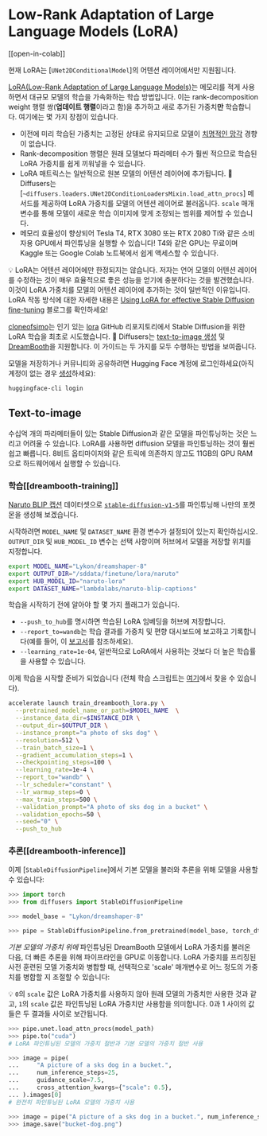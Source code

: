 <!--Copyright 2024 The HuggingFace Team. All rights reserved.

Licensed under the Apache License, Version 2.0 (the "License"); you may not use this file except in compliance with
the License. You may obtain a copy of the License at

http://www.apache.org/licenses/LICENSE-2.0

Unless required by applicable law or agreed to in writing, software distributed under the License is distributed on
an "AS IS" BASIS, WITHOUT WARRANTIES OR CONDITIONS OF ANY KIND, either express or implied. See the License for the
specific language governing permissions and limitations under the License.
-->

# Low-Rank Adaptation of Large Language Models (LoRA)

[[open-in-colab]]

<Tip warning={true}>

현재 LoRA는 [`UNet2DConditionalModel`]의 어텐션 레이어에서만 지원됩니다.

</Tip>

[LoRA(Low-Rank Adaptation of Large Language Models)](https://arxiv.org/abs/2106.09685)는 메모리를 적게 사용하면서 대규모 모델의 학습을 가속화하는 학습 방법입니다. 이는 rank-decomposition weight 행렬 쌍(**업데이트 행렬**이라고 함)을 추가하고 새로 추가된 가중치**만** 학습합니다. 여기에는 몇 가지 장점이 있습니다.

- 이전에 미리 학습된 가중치는 고정된 상태로 유지되므로 모델이 [치명적인 망각](https://www.pnas.org/doi/10.1073/pnas.1611835114) 경향이 없습니다.
- Rank-decomposition 행렬은 원래 모델보다 파라메터 수가 훨씬 적으므로 학습된 LoRA 가중치를 쉽게 끼워넣을 수 있습니다.
- LoRA 매트릭스는 일반적으로 원본 모델의 어텐션 레이어에 추가됩니다. 🧨 Diffusers는 [`~diffusers.loaders.UNet2DConditionLoadersMixin.load_attn_procs`] 메서드를 제공하여 LoRA 가중치를 모델의 어텐션 레이어로 불러옵니다. `scale` 매개변수를 통해 모델이 새로운 학습 이미지에 맞게 조정되는 범위를 제어할 수 있습니다.
- 메모리 효율성이 향상되어 Tesla T4, RTX 3080 또는 RTX 2080 Ti와 같은 소비자용 GPU에서 파인튜닝을 실행할 수 있습니다! T4와 같은 GPU는 무료이며 Kaggle 또는 Google Colab 노트북에서 쉽게 액세스할 수 있습니다.


<Tip>

💡 LoRA는 어텐션 레이어에만 한정되지는 않습니다. 저자는 언어 모델의 어텐션 레이어를 수정하는 것이 매우 효율적으로 죻은 성능을 얻기에 충분하다는 것을 발견했습니다. 이것이 LoRA 가중치를 모델의 어텐션 레이어에 추가하는 것이 일반적인 이유입니다. LoRA 작동 방식에 대한 자세한 내용은 [Using LoRA for effective Stable Diffusion fine-tuning](https://huggingface.co/blog/lora) 블로그를 확인하세요!

</Tip>

[cloneofsimo](https://github.com/cloneofsimo)는 인기 있는 [lora](https://github.com/cloneofsimo/lora) GitHub 리포지토리에서 Stable Diffusion을 위한 LoRA 학습을 최초로 시도했습니다. 🧨 Diffusers는 [text-to-image 생성](https://github.com/huggingface/diffusers/tree/main/examples/text_to_image#training-with-lora) 및 [DreamBooth](https://github.com/huggingface/diffusers/tree/main/examples/dreambooth#training-with-low-rank-adaptation-of-large-language-models-lora)을 지원합니다. 이 가이드는 두 가지를 모두 수행하는 방법을 보여줍니다.

모델을 저장하거나 커뮤니티와 공유하려면 Hugging Face 계정에 로그인하세요(아직 계정이 없는 경우 [생성](hf.co/join)하세요):

```bash
huggingface-cli login
```

## Text-to-image

수십억 개의 파라메터들이 있는 Stable Diffusion과 같은 모델을 파인튜닝하는 것은 느리고 어려울 수 있습니다. LoRA를 사용하면 diffusion 모델을 파인튜닝하는 것이 훨씬 쉽고 빠릅니다. 8비트 옵티마이저와 같은 트릭에 의존하지 않고도 11GB의 GPU RAM으로 하드웨어에서 실행할 수 있습니다.


### 학습[[dreambooth-training]]

[Naruto BLIP 캡션](https://huggingface.co/datasets/lambdalabs/naruto-blip-captions) 데이터셋으로 [`stable-diffusion-v1-5`](https://huggingface.co/Lykon/dreamshaper-8)를 파인튜닝해 나만의 포켓몬을 생성해 보겠습니다.

시작하려면 `MODEL_NAME` 및 `DATASET_NAME` 환경 변수가 설정되어 있는지 확인하십시오. `OUTPUT_DIR` 및 `HUB_MODEL_ID` 변수는 선택 사항이며 허브에서 모델을 저장할 위치를 지정합니다.

```bash
export MODEL_NAME="Lykon/dreamshaper-8"
export OUTPUT_DIR="/sddata/finetune/lora/naruto"
export HUB_MODEL_ID="naruto-lora"
export DATASET_NAME="lambdalabs/naruto-blip-captions"
```

학습을 시작하기 전에 알아야 할 몇 가지 플래그가 있습니다.

* `--push_to_hub`를 명시하면 학습된 LoRA 임베딩을 허브에 저장합니다.
* `--report_to=wandb`는 학습 결과를 가중치 및 편향 대시보드에 보고하고 기록합니다(예를 들어, 이 [보고서](https://wandb.ai/pcuenq/text2image-fine-tune/run/b4k1w0tn?workspace=user-pcuenq)를 참조하세요).
* `--learning_rate=1e-04`, 일반적으로 LoRA에서 사용하는 것보다 더 높은 학습률을 사용할 수 있습니다.

이제 학습을 시작할 준비가 되었습니다 (전체 학습 스크립트는 [여기](https://github.com/huggingface/diffusers/blob/main/examples/text_to_image/train_text_to_image_lora.py)에서 찾을 수 있습니다).

```bash
accelerate launch train_dreambooth_lora.py \
  --pretrained_model_name_or_path=$MODEL_NAME  \
  --instance_data_dir=$INSTANCE_DIR \
  --output_dir=$OUTPUT_DIR \
  --instance_prompt="a photo of sks dog" \
  --resolution=512 \
  --train_batch_size=1 \
  --gradient_accumulation_steps=1 \
  --checkpointing_steps=100 \
  --learning_rate=1e-4 \
  --report_to="wandb" \
  --lr_scheduler="constant" \
  --lr_warmup_steps=0 \
  --max_train_steps=500 \
  --validation_prompt="A photo of sks dog in a bucket" \
  --validation_epochs=50 \
  --seed="0" \
  --push_to_hub
```

### 추론[[dreambooth-inference]]

이제 [`StableDiffusionPipeline`]에서 기본 모델을 불러와 추론을 위해 모델을 사용할 수 있습니다:

```py
>>> import torch
>>> from diffusers import StableDiffusionPipeline

>>> model_base = "Lykon/dreamshaper-8"

>>> pipe = StableDiffusionPipeline.from_pretrained(model_base, torch_dtype=torch.float16)
```

*기본 모델의 가중치 위에* 파인튜닝된 DreamBooth 모델에서 LoRA 가중치를 불러온 다음, 더 빠른 추론을 위해 파이프라인을 GPU로 이동합니다. LoRA 가중치를 프리징된 사전 훈련된 모델 가중치와 병합할 때, 선택적으로 'scale' 매개변수로 어느 정도의 가중치를 병합할 지 조절할 수 있습니다:

<Tip>

💡 `0`의 `scale` 값은 LoRA 가중치를 사용하지 않아 원래 모델의 가중치만 사용한 것과 같고, `1`의 `scale` 값은 파인튜닝된 LoRA 가중치만 사용함을 의미합니다. 0과 1 사이의 값들은 두 결과들 사이로 보간됩니다.

</Tip>

```py
>>> pipe.unet.load_attn_procs(model_path)
>>> pipe.to("cuda")
# LoRA 파인튜닝된 모델의 가중치 절반과 기본 모델의 가중치 절반 사용

>>> image = pipe(
...     "A picture of a sks dog in a bucket.",
...     num_inference_steps=25,
...     guidance_scale=7.5,
...     cross_attention_kwargs={"scale": 0.5},
... ).images[0]
# 완전히 파인튜닝된 LoRA 모델의 가중치 사용

>>> image = pipe("A picture of a sks dog in a bucket.", num_inference_steps=25, guidance_scale=7.5).images[0]
>>> image.save("bucket-dog.png")
```